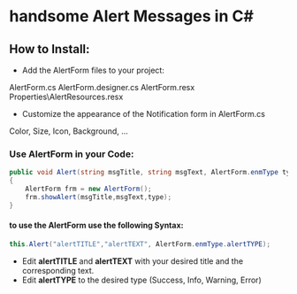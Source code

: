 # handsome Alert Messages in C#

## How to Install:
- Add the AlertForm files to your project:

AlertForm.cs
AlertForm.designer.cs
AlertForm.resx
Properties\AlertResources.resx

- Customize the appearance of the Notification form in AlertForm.cs

Color, Size, Icon, Background, ...

### Use AlertForm in your Code:
```csharp
public void Alert(string msgTitle, string msgText, AlertForm.enmType type)
{
    AlertForm frm = new AlertForm();
    frm.showAlert(msgTitle,msgText,type);
}
```
#### to use the AlertForm use the following Syntax:
```csharp
this.Alert("alertTITLE","alertTEXT", AlertForm.enmType.alertTYPE);
```
- Edit **alertTITLE** and **alertTEXT** with your desired title and the corresponding text.
- Edit **alertTYPE** to the desired type (Success, Info, Warning, Error)

